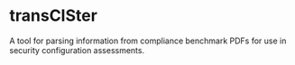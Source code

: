 # transCISter
A tool for parsing information from compliance benchmark PDFs for use in security configuration assessments.

